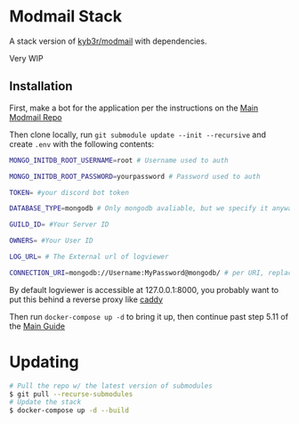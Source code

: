# Modmail Stack

A stack version of [kyb3r/modmail](https://github.com/kyb3r/modmail/) with dependencies.

Very WIP

## Installation

First, make a bot for the application per the instructions on the [Main Modmail Repo](https://github.com/kyb3r/modmail/wiki/Installation)

Then clone locally, run `git submodule update --init --recursive` and create `.env` with the following contents:

```bash
MONGO_INITDB_ROOT_USERNAME=root # Username used to auth

MONGO_INITDB_ROOT_PASSWORD=yourpassword # Password used to auth

TOKEN= #your discord bot token

DATABASE_TYPE=mongodb # Only mongodb avaliable, but we specify it anyway

GUILD_ID= #Your Server ID

OWNERS= #Your User ID

LOG_URL= # The External url of logviewer

CONNECTION_URI=mongodb://Username:MyPassword@mongodb/ # per URI, replace username and mypassword with connection details to the db. Can also replace with an external db
```

By default logviewer is accessible at 127.0.0.1:8000, you probably want to put this behind a reverse proxy like [caddy](https://registry.hub.docker.com/_/caddy)

Then run `docker-compose up -d` to bring it up, then continue past step 5.11 of the [Main Guide](https://github.com/kyb3r/modmail/wiki/Installation-(cont.)#6-modmail)

# Updating

```bash
# Pull the repo w/ the latest version of submodules
$ git pull --recurse-submodules
# Update the stack
$ docker-compose up -d --build
```